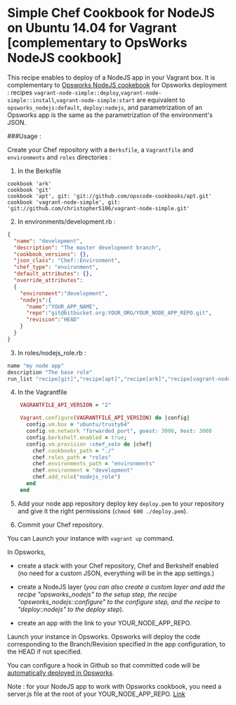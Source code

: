 # Simple Chef Cookbook for NodeJS on Ubuntu 14.04 for Vagrant [complementary to OpsWorks NodeJS cookbook]

This recipe enables to deploy of a NodeJS app in your Vagrant box. It is complementary to [Opsworks NodeJS cookebook](https://github.com/aws/opsworks-cookbooks/tree/release-chef-11.10/opsworks_nodejs) for Opsworks deployment :
recipes `vagrant-node-simple::deploy`,`vagrant-node-simple::install`,`vagrant-node-simple:start` are equivalent to `opsworks_nodejs:default`, `deploy:nodejs`, and parametrization of an Opsworks app is the same as the parametrization of the environment's JSON.

###Usage :

Create your Chef repository with a `Berksfile`, a `Vagrantfile` and `environments` and `roles` directories :

1. In the Berksfile

```
cookbook 'ark'
cookbook 'git'
cookbook 'apt', git: 'git://github.com/opscode-cookbooks/apt.git'
cookbook 'vagrant-node-simple', git: 'git://github.com/christopher5106/vagrant-node-simple.git'
```

2. In environments/development.rb :

```json
{
  "name": "development",
  "description": "The master development branch",
  "cookbook_versions": {},
  "json_class": "Chef::Environment",
  "chef_type": "environment",
  "default_attributes": {},
  "override_attributes":
  {
    "environment":"development",
    "nodejs":{
      "name":"YOUR_APP_NAME",
      "repo":"git@bitbucket.org:YOUR_ORG/YOUR_NODE_APP_REPO.git",
      "revision":"HEAD"
    }
  }
}
```

3. In roles/nodejs_role.rb :

```ruby
name "my node app"
description "The base role"
run_list "recipe[git]","recipe[apt]","recipe[ark]","recipe[vagrant-node-simple::deploy]","recipe[vagrant-node-simple::install]","recipe[vagrant-node-simple:start]"
```

4. In the Vagrantfile

```ruby
    VAGRANTFILE_API_VERSION = "2"

    Vagrant.configure(VAGRANTFILE_API_VERSION) do |config|
      config.vm.box = "ubuntu/trusty64"
      config.vm.network "forwarded_port", guest: 3000, host: 3000
      config.berkshelf.enabled = true;
      config.vm.provision :chef_solo do |chef|
        chef.cookbooks_path = "./"
        chef.roles_path = "roles"
        chef.environments_path = "environments"
        chef.environment = "development"
        chef.add_role("nodejs_role")
      end
    end
```

5. Add your node app repository deploy key `deploy.pem` to your repository and give it the right permissions (`chmod 600 ./deploy.pem`).

6. Commit your Chef repository.

You can Launch your instance with `vagrant up` command.

In Opsworks,

- create a stack with your Chef repository, Chef and Berkshelf enabled (no need for a custom JSON, everything will be in the app settings.)

- create a NodeJS layer (*you can also create a custom layer and add the recipe "opsworks_nodejs" to the setup step, the recipe "opsworks_nodejs::configure" to the configure step, and the recipe to "deploy::nodejs" to the deploy step*).

- create an app with the link to your YOUR_NODE_APP_REPO.

Launch your instance in Opsworks. Opsworks will deploy the code corresponding to the Branch/Revision specified in the app configuration, to the HEAD if not specified.

You can configure a hook in Github so that committed code will be [automatically deployed in Opsworks](http://bytes.babbel.com/en/articles/2014-01-22-github-service-hook-for-aws-ops-works.html).

Note : for your NodeJS app to work with Opsworks cookbook, you need a server.js file at the root of your YOUR_NODE_APP_REPO. [Link](http://docs.aws.amazon.com/opsworks/latest/userguide/workinglayers-node.html)
